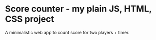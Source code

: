 # Score counter - my plain JS, HTML, CSS project

A minimalistic web app to count score for two players + timer.